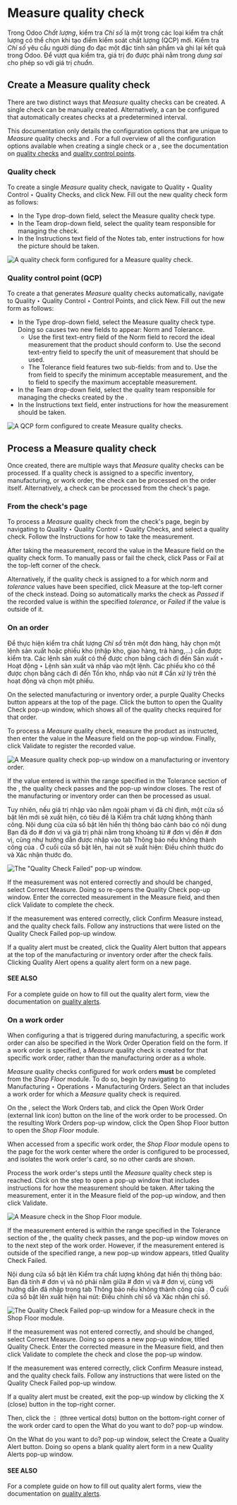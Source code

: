 # Measure quality check

Trong Odoo *Chất lượng*, kiểm tra *Chỉ số* là một trong các loại kiểm tra chất lượng có thể chọn khi tạo điểm kiểm soát chất lượng (QCP) mới. Kiểm tra *Chỉ số* yêu cầu người dùng đo đạc một đặc tính sản phẩm và ghi lại kết quả trong Odoo. Để vượt qua kiểm tra, giá trị đo được phải nằm trong *dung sai* cho phép so với giá trị *chuẩn*.

## Create a Measure quality check

There are two distinct ways that *Measure* quality checks can be created. A single check can be
manually created. Alternatively, a  can be configured that automatically creates checks at a
predetermined interval.

This documentation only details the configuration options that are unique to *Measure* quality
checks and . For a full overview of all the configuration options available when creating a
single check or a , see the documentation on [quality checks](../quality_management/quality_checks.md#quality-quality-management-quality-checks) and [quality control points](../quality_management/quality_control_points.md#quality-quality-management-quality-control-points).

### Quality check

To create a single *Measure* quality check, navigate to Quality ‣ Quality Control
‣ Quality Checks, and click New. Fill out the new quality check form as follows:

- In the Type drop-down field, select the Measure quality check type.
- In the Team drop-down field, select the quality team responsible for managing the
  check.
- In the Instructions text field of the Notes tab, enter instructions for
  how the picture should be taken.

![A quality check form configured for a Measure quality check.](../../../../_images/measure-check-form-1.png)

### Quality control point (QCP)

To create a  that generates *Measure* quality checks automatically, navigate to
Quality ‣ Quality Control ‣ Control Points, and click New. Fill out
the new  form as follows:

- In the Type drop-down field, select the Measure quality check type. Doing
  so causes two new fields to appear: Norm and Tolerance.
  - Use the first text-entry field of the Norm field to record the ideal measurement
    that the product should conform to. Use the second text-entry field to specify the unit of
    measurement that should be used.
  - The Tolerance field features two sub-fields: from and to.
    Use the from field to specify the minimum acceptable measurement, and the
    to field to specify the maximum acceptable measurement.
- In the Team drop-down field, select the quality team responsible for managing the
  checks created by the .
- In the Instructions text field, enter instructions for how the measurement should be
  taken.

![A QCP form configured to create Measure quality checks.](../../../../_images/measure-check-qcp-form.png)

## Process a Measure quality check

Once created, there are multiple ways that *Measure* quality checks can be processed. If a quality
check is assigned to a specific inventory, manufacturing, or work order, the check can be processed
on the order itself. Alternatively, a check can be processed from the check's page.

### From the check's page

To process a *Measure* quality check from the check's page, begin by navigating to
Quality ‣ Quality Control ‣ Quality Checks, and select a quality check. Follow
the Instructions for how to take the measurement.

After taking the measurement, record the value in the Measure field on the quality check
form. To manually pass or fail the check, click Pass or Fail at the top-left
corner of the check.

Alternatively, if the quality check is assigned to a  for which *norm* and *tolerance* values
have been specified, click Measure at the top-left corner of the check instead. Doing so
automatically marks the check as *Passed* if the recorded value is within the specified *tolerance*,
or *Failed* if the value is outside of it.

### On an order

Để thực hiện kiểm tra chất lượng *Chỉ số* trên một đơn hàng, hãy chọn một lệnh sản xuất hoặc phiếu kho (nhập kho, giao hàng, trả hàng,...) cần được kiểm tra. Các lệnh sản xuất có thể được chọn bằng cách đi đến Sản xuất ‣ Hoạt động ‣ Lệnh sản xuất và nhấp vào một lệnh. Các phiếu kho có thể được chọn bằng cách đi đến Tồn kho, nhấp vào nút # Cần xử lý trên thẻ hoạt động và chọn một phiếu.

On the selected manufacturing or inventory order, a purple Quality Checks button appears
at the top of the page. Click the button to open the Quality Check pop-up window, which
shows all of the quality checks required for that order.

To process a *Measure* quality check, measure the product as instructed, then enter the value in the
Measure field on the pop-up window. Finally, click Validate to register the
recorded value.

![A Measure quality check pop-up window on a manufacturing or inventory order.](../../../../_images/measure-check-pop-up.png)

If the value entered is within the range specified in the Tolerance section of the
, the quality check passes and the pop-up window closes. The rest of the manufacturing or
inventory order can then be processed as usual.

Tuy nhiên, nếu giá trị nhập vào nằm ngoài phạm vi đã chỉ định, một cửa sổ bật lên mới sẽ xuất hiện, có tiêu đề là Kiểm tra chất lượng không thành công. Nội dung của cửa sổ bật lên hiển thị thông báo cảnh báo có nội dung Bạn đã đo # đơn vị và giá trị phải nằm trong khoảng từ # đơn vị đến # đơn vị, cũng như hướng dẫn được nhập vào tab Thông báo nếu không thành công của . Ở cuối cửa sổ bật lên, hai nút sẽ xuất hiện: Điều chỉnh thước đo và Xác nhận thước đo.

![The "Quality Check Failed" pop-up window.](../../../../_images/measure-check-failed.png)

If the measurement was not entered correctly and should be changed, select Correct
Measure. Doing so re-opens the Quality Check pop-up window. Enter the corrected
measurement in the Measure field, and then click Validate to complete the
check.

If the measurement was entered correctly, click Confirm Measure instead, and the quality
check fails. Follow any instructions that were listed on the Quality Check Failed pop-up
window.

If a quality alert must be created, click the Quality Alert button that appears at the
top of the manufacturing or inventory order after the check fails. Clicking Quality
Alert opens a quality alert form on a new page.

#### SEE ALSO
For a complete guide on how to fill out the quality alert form, view the documentation on
[quality alerts](../quality_management/quality_alerts.md).

### On a work order

When configuring a  that is triggered during manufacturing, a specific work order can also be
specified in the Work Order Operation field on the  form. If a work order is
specified, a *Measure* quality check is created for that specific work order, rather than the
manufacturing order as a whole.

*Measure* quality checks configured for work orders **must** be completed from the *Shop Floor*
module. To do so, begin by navigating to Manufacturing ‣ Operations ‣
Manufacturing Orders. Select an  that includes a work order for which a *Measure* quality check
is required.

On the , select the Work Orders tab, and click the Open Work Order
(external link icon) button on the line of the work order to be processed. On the resulting
Work Orders pop-up window, click the Open Shop Floor button to open the
*Shop Floor* module.

When accessed from a specific work order, the *Shop Floor* module opens to the page for the work
center where the order is configured to be processed, and isolates the work order's card, so no
other cards are shown.

Process the work order's steps until the *Measure* quality check step is reached. Click on the step
to open a pop-up window that includes instructions for how the measurement should be taken. After
taking the measurement, enter it in the Measure field of the pop-up window, and then
click Validate.

![A Measure check in the Shop Floor module.](../../../../_images/measure-check-shop-floor.png)

If the measurement entered is within the range specified in the Tolerance section of the
, the quality check passes, and the pop-up window moves on to the next step of the work order.
However, if the measurement entered is outside of the specified range, a new pop-up window appears,
titled Quality Check Failed.

Nội dung cửa sổ bật lên Kiểm tra chất lượng không đạt hiển thị thông báo: Bạn đã tính # đơn vị và nó phải nằm giữa # đơn vị và # đơn vị, cùng với hướng dẫn đã nhập trong tab Thông báo nếu không thành công của . Ở cuối cửa sổ bật lên xuất hiện hai nút: Điều chỉnh chỉ số và Xác nhận chỉ số.

![The Quality Check Failed pop-up window for a Measure check in the Shop Floor module.](../../../../_images/shop-floor-measure-check-failed.png)

If the measurement was not entered correctly, and should be changed, select Correct
Measure. Doing so opens a new pop-up window, titled Quality Check. Enter the corrected
measure in the Measure field, and then click Validate to complete the check
and close the pop-up window.

If the measurement was entered correctly, click Confirm Measure instead, and the quality
check fails. Follow any instructions that were listed on the Quality Check Failed pop-up
window.

If a quality alert must be created, exit the pop-up window by clicking the X (close)
button in the top-right corner.

Then, click the ⋮ (three vertical dots) button on the bottom-right corner of the work
order card to open the What do you want to do? pop-up window.

On the What do you want to do? pop-up window, select the Create a Quality
Alert button. Doing so opens a blank quality alert form in a new Quality Alerts pop-up
window.

#### SEE ALSO
For a complete guide on how to fill out quality alert forms, view the documentation on
[quality alerts](../quality_management/quality_alerts.md).
